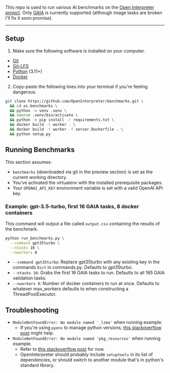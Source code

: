 This repo is used to run various AI benchmarks on the [Open Interpreter project](https://github.com/OpenInterpreter/open-interpreter).  Only [GAIA](https://huggingface.co/gaia-benchmark) is currently supported (although image tasks are broken I'll fix it soon promise).

---

## Setup

1. Make sure the following software is installed on your computer.

- [Git](https://git-scm.com)
- [Git-LFS](https://git-lfs.com)
- [Python](https://www.python.org) (3.11+)
- [Docker](https://www.docker.com/)

2. Copy-paste the following lines into your terminal if you're feeling dangerous.

```bash
git clone https://github.com/OpenInterpreter/benchmarks.git \
  && cd oi-benchmarks \
  && python -m venv .venv \
  && source .venv/bin/activate \
  && python -m pip install -r requirements.txt \
  && docker build -t worker . \
  && docker build -t worker -f server.Dockerfile . \
  && python setup.py
```

## Running Benchmarks

This section assumes:
- `benchmarks` (downloaded via git in the preview section) is set as the current working directory.
- You've activated the virtualenv with the installed prerequisite packages.
- Your `OPENAI_API_KEY` environment variable is set with a valid OpenAI API key.

### Example: gpt-3.5-turbo, first 16 GAIA tasks, 8 docker containers

This command will output a file called `output.csv` containing the results of the benchmark.

```bash
python run_benchmarks.py \
  --command gpt35turbo \
  --ntasks 16 \
  --nworkers 8
```

- `--command gpt35turbo`: Replace gpt35turbo with any existing key in the commands `Dict` in commands.py.  Defaults to gpt35turbo.
- `--ntasks 16`: Grabs the first 16 GAIA tasks to run.  Defaults to all 165 GAIA validation tasks.
- `--nworkers 8`: Number of docker containers to run at once.  Defaults to whatever max_workers defaults to when constructing a ThreadPoolExecutor.

## Troubleshooting

- `ModuleNotFoundError: No module named '_lzma'` when running example.
    - If you're using `pyenv` to manage python versions, [this stackoverflow post](https://stackoverflow.com/questions/59690698/modulenotfounderror-no-module-named-lzma-when-building-python-using-pyenv-on) might help.
- `ModuleNotFoundError: No module named 'pkg_resources'` when running example.
    - Refer to [this stackoverflow post](https://stackoverflow.com/questions/7446187/no-module-named-pkg-resources) for now.
    - OpenInterpreter should probably include `setuptools` in its list of dependencies, or should switch to another module that's in python's standard library.
